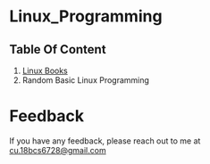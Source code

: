 # Linux_Programming

## Table Of Content

1. [Linux Books](https://github.com/bibek376/Linux_Programming/tree/master/Books)<br>
2. Random Basic Linux Programming



# Feedback

If you have any feedback, please reach out to me at cu.18bcs6728@gmail.com
